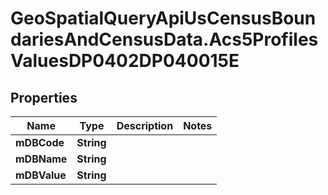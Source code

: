 # GeoSpatialQueryApiUsCensusBoundariesAndCensusData.Acs5ProfilesValuesDP0402DP040015E

## Properties

Name | Type | Description | Notes
------------ | ------------- | ------------- | -------------
**mDBCode** | **String** |  | 
**mDBName** | **String** |  | 
**mDBValue** | **String** |  | 


